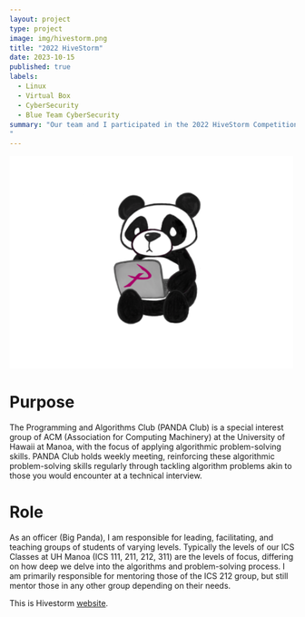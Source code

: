 ```yaml
---
layout: project
type: project
image: img/hivestorm.png
title: "2022 HiveStorm"
date: 2023-10-15
published: true
labels:
  - Linux
  - Virtual Box
  - CyberSecurity
  - Blue Team CyberSecurity
summary: "Our team and I participated in the 2022 HiveStorm Competition, a competition awarding points based on capture-the-flag style objectives within various Linux and Windows operating system versions as well as security best practices.
"
---
```


<div class="text-center p-4">
  <img width="500px" src="../img/panda.png" class="img-thumbnail" >
</div>

<h1> Purpose </h1>
The Programming and Algorithms Club (PANDA Club) is a special interest group of ACM (Association for Computing Machinery) at the University of Hawaii at Manoa, with the focus of applying algorithmic problem-solving skills. PANDA Club holds weekly meeting, reinforcing these algorithmic problem-solving skills regularly through tackling algorithm problems akin to those you would encounter at a technical interview.

<h1> Role </h1>

As an officer (Big Panda), I am responsible for leading, facilitating, and teaching groups of students of varying levels. Typically the levels of our ICS Classes at UH Manoa (ICS 111, 211, 212, 311) are the levels of focus, differing on how deep we delve into the algorithms and problem-solving process. I am primarily responsible for mentoring those of the ICS 212 group, but still mentor those in any other group depending on their needs.

This is Hivestorm [website](https://www.hivestorm.org/).
